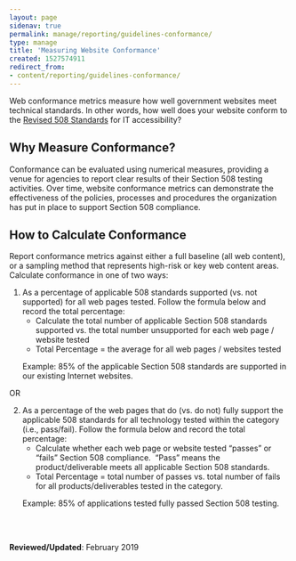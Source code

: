```yaml
---
layout: page
sidenav: true
permalink: manage/reporting/guidelines-conformance/
type: manage
title: 'Measuring Website Conformance'
created: 1527574911
redirect_from:
- content/reporting/guidelines-conformance/
---
```


Web conformance metrics measure how well government websites meet technical standards. In other words, how well does your website conform to the [Revised 508 Standards][1] for IT accessibility?

## Why Measure Conformance?

Conformance can be evaluated using numerical measures, providing a venue for agencies to report clear results of their Section 508 testing activities. Over time, website conformance metrics can demonstrate the effectiveness of the policies, processes and procedures the organization has put in place to support Section 508 compliance.

## How to Calculate Conformance

Report conformance metrics against either a full baseline (all web content), or a sampling method that represents high-risk or key web content areas. Calculate conformance in one of two ways:
<ol>
  <li>
    As a percentage of applicable 508 standards supported (vs. not supported) for all web pages tested. Follow the formula below and record the total percentage:
    <ul>
      <li>
        Calculate the total number of applicable Section 508 standards supported vs. the total number unsupported for each web page / website tested
      </li>
      <li>
        Total Percentage = the average for all web pages / websites tested
      </li>
    </ul>
    <p>
      Example: 85% of the applicable Section 508 standards are supported in our existing Internet websites.
    </p>
  </li>
</ol>

OR

<ol start="2">
  <li>
    As a percentage of the web pages that do (vs. do not) fully support the applicable 508 standards for all technology tested within the category (i.e., pass/fail). Follow the formula below and record the total percentage:
    <ul>
      <li>
        Calculate whether each web page or website tested &ldquo;passes&rdquo; or &ldquo;fails&rdquo; Section 508 compliance. &nbsp;&ldquo;Pass&rdquo; means the product/deliverable meets all applicable Section 508 standards.
      </li>
      <li>
        Total Percentage = total number of passes vs. total number of fails for all products/deliverables tested in the category.
      </li>
    </ul>
    <p>
      Example: 85% of applications tested fully passed Section 508 testing.
    </p>
  </li>
</ol>

<br>
<br>

**Reviewed/Updated**<span>: February 2019</span>

 [1]: https://www.access-board.gov/guidelines-and-standards/communications-and-it/about-the-ict-refresh/final-rule/text-of-the-standards-and-guidelines